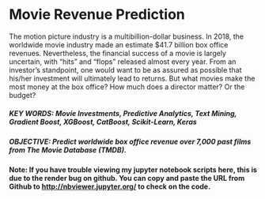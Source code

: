 # Movie Revenue Prediction

The motion picture industry is a multibillion-dollar business. In 2018, the worldwide movie industry made an estimate $41.7 billion box office revenues. Nevertheless, the financial success of a movie is largely uncertain, with “hits” and “flops” released almost every year. From an investor’s standpoint, one would want to be as assured as possible that his/her investment will ultimately lead to returns. But what movies make the most money at the box office? How much does a director matter? Or the budget?

##### KEY WORDS: Movie Investments, Predictive Analytics, Text Mining, Gradient Boost, XGBoost, CatBoost, Scikit-Learn, Keras 
##### OBJECTIVE: Predict worldwide box office revenue over 7,000 past films from The Movie Database (TMDB).




#### Note: If you have trouble viewing my jupyter notebook scripts here, this is due to the render bug on github. You can copy and paste the URL from Github to http://nbviewer.jupyter.org/ to check on the code.
